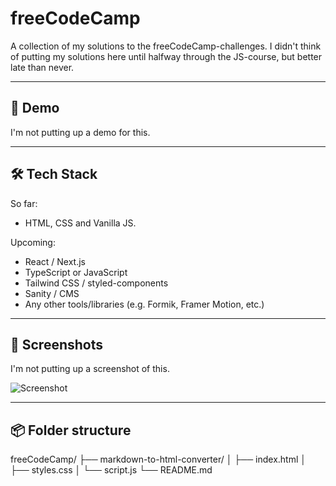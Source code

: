 # freeCodeCamp

A collection of my solutions to the freeCodeCamp-challenges. I didn't think of putting my solutions here until halfway through the JS-course, but better late than never. 

---

## 🚀 Demo

I'm not putting up a demo for this. 

<!-- [Live Site](https://your-deployment-link.com) -->

---

## 🛠️ Tech Stack

So far:
- HTML, CSS and Vanilla JS. 

Upcoming: 
- React / Next.js
- TypeScript or JavaScript
- Tailwind CSS / styled-components
- Sanity / CMS
- Any other tools/libraries (e.g. Formik, Framer Motion, etc.)

---

## 📸 Screenshots

I'm not putting up a screenshot of this. 

![Screenshot](./public/screenshot.png)

---

## 📦 Folder structure

freeCodeCamp/
├── markdown-to-html-converter/
│   ├── index.html
│   ├── styles.css
│   └── script.js
└── README.md

